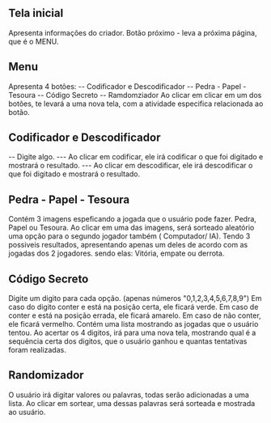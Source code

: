 ## Tela inicial
Apresenta informações do criador.
Botão próximo - leva a próxima página, que é o MENU.

## Menu
Apresenta 4 botões:
-- Codificador e Descodificador
-- Pedra - Papel - Tesoura
-- Código Secreto
-- Ramdomziador
Ao clicar em clicar em um dos botões, te levará a uma nova tela, com a atividade especifica relacionada ao botão.

## Codificador e Descodificador
-- Digite algo.
--- Ao clicar em codificar, ele irá codificar o que foi digitado e mostrará o resultado.
--- Ao clicar em descodificar, ele irá descodificar o que foi digitado e mostrará o resultado.

## Pedra - Papel - Tesoura
Contém 3 imagens espeficando a jogada que o usuário pode fazer. Pedra, Papel ou Tesoura.
Ao clicar em uma das imagens, será sorteado aleatório uma opção para o segundo jogador também ( Computador/ IA).
Tendo 3 possiveis resultados, apresentando apenas um deles de acordo com as jogadas dos 2 jogadores. sendo elas: Vitória, empate ou derrota.

## Código Secreto
Digite um digito para cada opção. (apenas números "0,1,2,3,4,5,6,7,8,9")
Em caso do digito conter e está na posição certa, ele ficará verde.
Em caso de conter e está na posição errada, ele ficará amarelo.
Em caso de não conter, ele ficará vermelho.
Contém uma lista mostrando as jogadas que o usuário tentou.
Ao acertar os 4 digitos, irá para uma nova tela, mostrando qual é a sequência certa dos digitos, que o usuário ganhou e quantas tentativas foram realizadas.

## Randomizador
O usuário irá digitar valores ou palavras, todas serão adicionadas a uma lista.
Ao clicar em sortear, uma dessas palavras será sorteada e mostrada ao usuário.
